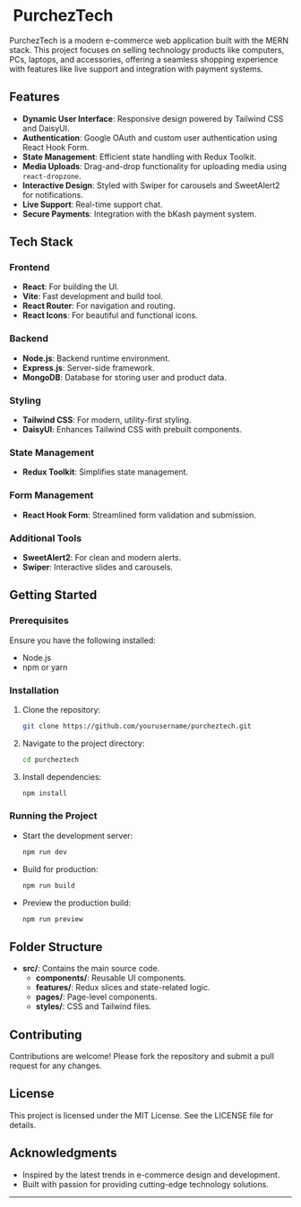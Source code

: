 #  PurchezTech

PurchezTech is a modern e-commerce web application built with the MERN stack. This project focuses on selling technology products like computers, PCs, laptops, and accessories, offering a seamless shopping experience with features like live support and integration with payment systems.

## Features

- **Dynamic User Interface**: Responsive design powered by Tailwind CSS and DaisyUI.
- **Authentication**: Google OAuth and custom user authentication using React Hook Form.
- **State Management**: Efficient state handling with Redux Toolkit.
- **Media Uploads**: Drag-and-drop functionality for uploading media using `react-dropzone`.
- **Interactive Design**: Styled with Swiper for carousels and SweetAlert2 for notifications.
- **Live Support**: Real-time support chat.
- **Secure Payments**: Integration with the bKash payment system.

## Tech Stack

### Frontend

- **React**: For building the UI.
- **Vite**: Fast development and build tool.
- **React Router**: For navigation and routing.
- **React Icons**: For beautiful and functional icons.

### Backend

- **Node.js**: Backend runtime environment.
- **Express.js**: Server-side framework.
- **MongoDB**: Database for storing user and product data.

### Styling

- **Tailwind CSS**: For modern, utility-first styling.
- **DaisyUI**: Enhances Tailwind CSS with prebuilt components.

### State Management

- **Redux Toolkit**: Simplifies state management.

### Form Management

- **React Hook Form**: Streamlined form validation and submission.

### Additional Tools

- **SweetAlert2**: For clean and modern alerts.
- **Swiper**: Interactive slides and carousels.

## Getting Started

### Prerequisites

Ensure you have the following installed:

- Node.js
- npm or yarn

### Installation

1. Clone the repository:
   ```bash
   git clone https://github.com/yourusername/purcheztech.git
   ```
2. Navigate to the project directory:
   ```bash
   cd purcheztech
   ```
3. Install dependencies:
   ```bash
   npm install
   ```

### Running the Project

- Start the development server:
  ```bash
  npm run dev
  ```
- Build for production:
  ```bash
  npm run build
  ```
- Preview the production build:
  ```bash
  npm run preview
  ```

## Folder Structure

- **src/**: Contains the main source code.
  - **components/**: Reusable UI components.
  - **features/**: Redux slices and state-related logic.
  - **pages/**: Page-level components.
  - **styles/**: CSS and Tailwind files.

## Contributing

Contributions are welcome! Please fork the repository and submit a pull request for any changes.

## License

This project is licensed under the MIT License. See the LICENSE file for details.

## Acknowledgments

- Inspired by the latest trends in e-commerce design and development.
- Built with passion for providing cutting-edge technology solutions.

---
